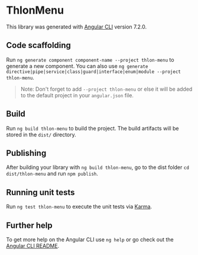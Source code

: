 # ThlonMenu

This library was generated with [Angular CLI](https://github.com/angular/angular-cli) version 7.2.0.

## Code scaffolding

Run `ng generate component component-name --project thlon-menu` to generate a new component. You can also use `ng generate directive|pipe|service|class|guard|interface|enum|module --project thlon-menu`.
> Note: Don't forget to add `--project thlon-menu` or else it will be added to the default project in your `angular.json` file. 

## Build

Run `ng build thlon-menu` to build the project. The build artifacts will be stored in the `dist/` directory.

## Publishing

After building your library with `ng build thlon-menu`, go to the dist folder `cd dist/thlon-menu` and run `npm publish`.

## Running unit tests

Run `ng test thlon-menu` to execute the unit tests via [Karma](https://karma-runner.github.io).

## Further help

To get more help on the Angular CLI use `ng help` or go check out the [Angular CLI README](https://github.com/angular/angular-cli/blob/master/README.md).
